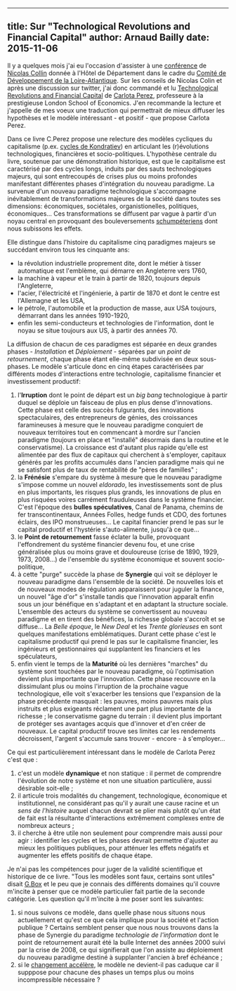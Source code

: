 ------------
title: Sur "Technological Revolutions and Financial Capital"
author: Arnaud Bailly 
date: 2015-11-06
------------

Il y a quelques mois j'ai eu l'occasion d'assister à une [conférence](http://conseil-developpement.loire-atlantique.fr/assaut-numerique-decrypte-devant-100-citoyens-et-professionnels-de-loire-atlantique/) de [Nicolas Collin](https://twitter.com/Nicolas_Colin) donnée à
l'Hôtel de Département dans le cadre du
[Comité de Développement de la Loire-Atlantique](http://conseil-developpement.loire-atlantique.fr/). Sur les conseils de Nicolas
Colin et après une discussion sur twitter, j'ai donc commandé et lu
[Technological Revolutions and Financial Capital](https://books.google.fr/books/about/Technological_Revolutions_and_Financial.html)
de [Carlota Perez](http://www.carlotaperez.org/), professeure à la prestigieuse London School of Economics. J'en recommande la
lecture et j'appelle de mes voeux une traduction qui permettrait de mieux diffuser les hypothèses et le modèle intéressant - et
positif - que propose Carlota Perez.

Dans ce livre C.Perez propose une relecture des modèles cycliques du capitalisme
(p.ex. [cycles de Kondratiev](https://fr.wikipedia.org/wiki/Cycle_de_Kondratiev)) en articulant les (r)évolutions technologiques,
financières et socio-politiques. L'hypothèse centrale du livre, soutenue par une démonstration historique, est que le capitalisme
est caractérisé par des cycles longs, induits par des sauts technologiques majeurs, qui sont entrecoupés de crises plus ou moins
profondes manifestant différentes phases d'intégration du nouveau paradigme. La survenue d'un nouveau paradigme technologique
s'accompagne inévitablement de transformations majeures de la société dans toutes ses dimensions: économiques, sociétales,
organistionelles, politiques, économiques... Ces transformations se diffusent par vague à partir d'un noyau central en provoquant
des bouleversements [schumpéteriens](https://en.wikipedia.org/wiki/Creative_destruction) dont nous subissons les effets.

Elle distingue dans l'histoire du capitalisme cinq paradigmes majeurs se succédant environ tous les cinquante ans:

* la révolution industrielle proprement dite, dont le métier à tisser automatique est l'emblème, qui démarre en Angleterre vers
  1760, 
* la machine à vapeur et le train à partir de 1820, toujours depuis l'Angleterre, 
* l'acier, l'électricité et l'ingénierie, à partir de 1870 et dont le centre est l'Allemagne et les USA,
* le pétrole, l'automobile et la production de masse, aux USA toujours, démarrant dans les années 1910-1920,
* enfin les semi-conducteurs et technologies de l'information, dont le noyau se situe toujours aux US, à partir des années 70.

La diffusion de chacun de ces paradigmes est séparée en deux grandes phases  - *Installation*  et *Déploiement* - séparées par un *point de retournement*, chaque phase étant
elle-même subdivisée en deux sous-phases. Le modèle s'articule donc en cinq étapes caractérisées par différents modes d'interactions
entre technologie, capitalisme financier et investissement productif:

1. l'**Irruption** dont le point de départ est un *big bang* technologique à partir duquel se déploie un faisceau de plus en plus
   dense d'innovations. Cette phase est celle des succès fulgurants, des innovations spectaculaires, des entrepreneurs de génies, des croissances faramineuses à
   mesure que le nouveau paradigme conquiert de nouveaux territoires tout en commencant à mordre sur l'ancien paradigme (toujours en
   place et "installé" désormais dans la routine et le conservatisme). La croissance est d'autant plus rapide qu'elle est alimentée
   par des flux de capitaux qui cherchent à s'employer, capitaux générés par les profits accumulés dans l'ancien paradigme mais qui
   ne se satisfont plus de taux de rentabilité de "pères de familles" ;
2. la **Frénésie** s'empare du système à mesure que le nouveau paradigme s'impose comme un nouvel *eldorado*, les investissements
   sont de plus en plus importants, les risques plus grands, les innovations de plus en plus risquées voires carrément frauduleuses
   dans le système financier. C'est l'époque des **bulles spéculatives**, Canal de Panama, chemins de fer transcontinentaux, Années
   Folles, hedge funds et CDO, des fortunes éclairs, des IPO monstrueuses... Le capital financier prend le pas sur le capital
   productif et l'hystérie s'auto-alimente, jusqu'à ce que...
3. le **Point de retournement** fasse éclater la bulle, provoquant l'effondrement du systéme financier devenu fou, et une crise
   généralisée plus ou moins grave et douloureuse (crise de 1890, 1929, 1973, 2008...) de l'ensemble du système économique et
   souvent socio-politique,
4. à cette "purge" succède la phase de **Synergie** qui voit se déployer le nouveau paradigme dans l'ensemble de la société. De
   nouvelles lois et de nouveaux modes de régulation apparaissent pour juguler la finance, un nouvel "âge d'or" s'installe tandis
   que l'innovation apparaît enfin sous un jour bénéfique en s'adaptant et en adaptant la structure sociale. L'ensemble des acteurs
   du système se convertissent au nouveau paradigme et en tirent des bénéfices, la richesse globale s'accroît et se diffuse... La
   *Belle époque*, le *New Deal* et les *Trente glorieuses* en sont quelques manifestations emblématiques. Durant cette phase c'est
   le capitalisme productif qui prend le pas sur le capitalisme financier, les ingénieurs et gestionnaires qui supplantent les
   financiers et les spéculateurs,
5. enfin vient le temps de la **Maturité** où les dernières "marches" du système sont touchées par le nouveau paradigme, où
   l'optimisation devient plus importante que l'innovation. Cette phase recouvre en la dissimulant plus ou moins l'irruption de la
   prochaine vague technologique, elle voit s'exacerber les tensions que l'expansion de la phase précédente masquait : les pauvres,
   moins pauvres mais plus instruits et plus exigeants réclament une part plus importante de la richesse ; le conservatisme gagne du
   terrain : il devient plus important de protéger ses avantages acquis que d'innover et d'en créer de nouveaux. Le capital
   productif trouve ses limites car les rendements décroissent, l'argent s'accumule sans trouver - encore - à s'employer...

Ce qui est particulièrement intéressant dans le modèle de Carlota Perez c'est que :

1. c'est un modèle **dynamique** et non statique : il permet de comprendre l'évolution de notre système et non une situation
   particulière, aussi désirable soit-elle ;
2. il articule trois modalités du changement, technologique, économique et institutionnel, ne considérant pas qu'il y aurait une
   cause racine et un *sens de l'histoire* auquel chacun devrait se plier mais plutôt qu'un état de fait est la résultante
   d'interactions extrêmement complexes entre de nombreux acteurs ;
3. il cherche à être utile non seulement pour comprendre mais aussi pour agir : identifier les cycles et les phases devrait
   permettre d'ajuster au mieux les politiques publiques, pour atténuer les effets négatifs et augmenter les effets
   positifs de chaque étape.

Je n'ai pas les compétences pour juger de la validité scientifique et historique de ce livre. "Tous les modèles sont faux, certains
sont utiles" disait [G.Box](https://en.wikiquote.org/wiki/George_E._P._Box) et le peu que je connais des différents
domaines qu'il couvre m'incite à penser que ce modèle particulier fait partie de la seconde catégorie. Les  question qu'il m'incite à me
poser sont les suivantes:

1. si nous suivons ce modèle, dans quelle phase nous situons nous actuellement et qu'est ce que cela implique pour la société et
   l'action publique ? Certains semblent penser que nous nous trouvons dans la phase de Synergie du paradigme *technologie de
   l'information* dont le point de retournement aurait été la bulle Internet des années 2000 suivi par la crise de 2008, ce qui
   signifierait que l'on assiste au déploiement du nouveau paradigme destiné à supplanter l'ancien à bref échéance ;
2. si le [changement accélère](https://en.wikipedia.org/wiki/Accelerating_change), le modèle ne devient-il pas caduque car il
   supppose pour chacune des phases un temps plus ou moins incompressible nécessaire ?

